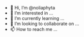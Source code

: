 - 👋 Hi, I’m @noliaphyta
- 👀 I’m interested in ...
- 🌱 I’m currently learning ...
- 💞️ I’m looking to collaborate on ...
- 📫 How to reach me ...

<!---
noliaphyta/noliaphyta is a ✨ special ✨ repository because its `README.md` (this file) appears on your GitHub profile.
You can click the Preview link to take a look at your changes.
--->
